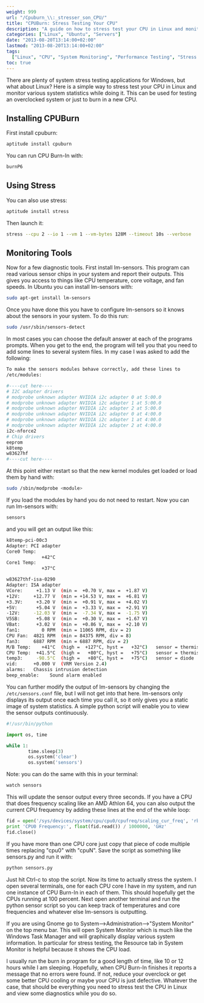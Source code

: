 ```yaml
---
weight: 999
url: "/Cpuburn_\\:_stresser_son_CPU/"
title: "CPUBurn: Stress Testing Your CPU"
description: "A guide on how to stress test your CPU in Linux and monitor system statistics during testing."
categories: ["Linux", "Ubuntu", "Servers"]
date: "2013-08-20T13:14:00+02:00"
lastmod: "2013-08-20T13:14:00+02:00"
tags:
  ["Linux", "CPU", "System Monitoring", "Performance Testing", "Stress Testing"]
toc: true
---
```


There are plenty of system stress testing applications for Windows, but what about Linux? Here is a simple way to stress test your CPU in Linux and monitor various system statistics while doing it. This can be used for testing an overclocked system or just to burn in a new CPU.

## Installing CPUBurn

First install cpuburn:

```bash
aptitude install cpuburn
```

You can run CPU Burn-In with:

```bash
burnP6
```

## Using Stress

You can also use stress:

```bash
aptitude install stress
```

Then launch it:

```bash
stress --cpu 2 --io 1 --vm 1 --vm-bytes 128M --timeout 10s --verbose
```

## Monitoring Tools

Now for a few diagnostic tools. First install lm-sensors. This program can read various sensor chips in your system and report their outputs. This gives you access to things like CPU temperature, core voltage, and fan speeds. In Ubuntu you can install lm-sensors with:

```bash
sudo apt-get install lm-sensors
```

Once you have done this you have to configure lm-sensors so it knows about the sensors in your system. To do this run:

```bash
sudo /usr/sbin/sensors-detect
```

In most cases you can choose the default answer at each of the programs prompts. When you get to the end, the program will tell you that you need to add some lines to several system files. In my case I was asked to add the following:

```bash
To make the sensors modules behave correctly, add these lines to
/etc/modules:

#----cut here----
# I2C adapter drivers
# modprobe unknown adapter NVIDIA i2c adapter 0 at 5:00.0
# modprobe unknown adapter NVIDIA i2c adapter 1 at 5:00.0
# modprobe unknown adapter NVIDIA i2c adapter 2 at 5:00.0
# modprobe unknown adapter NVIDIA i2c adapter 0 at 4:00.0
# modprobe unknown adapter NVIDIA i2c adapter 1 at 4:00.0
# modprobe unknown adapter NVIDIA i2c adapter 2 at 4:00.0
i2c-nforce2
# Chip drivers
eeprom
k8temp
w83627hf
#----cut here----
```

At this point either restart so that the new kernel modules get loaded or load them by hand with:

```bash
sudo /sbin/modprobe <module>
```

If you load the modules by hand you do not need to restart. Now you can run lm-sensors with:

```bash
sensors
```

and you will get an output like this:

```bash
k8temp-pci-00c3
Adapter: PCI adapter
Core0 Temp:
             +42°C
Core1 Temp:
             +37°C

w83627thf-isa-0290
Adapter: ISA adapter
VCore:     +1.13 V  (min =  +0.70 V, max =  +1.87 V)
+12V:     +12.77 V  (min = +14.53 V, max =  +6.81 V)
+3.3V:     +3.20 V  (min =  +0.91 V, max =  +4.02 V)
+5V:       +5.04 V  (min =  +3.33 V, max =  +2.91 V)
-12V:     -12.03 V  (min =  -7.34 V, max =  -1.75 V)
V5SB:      +5.08 V  (min =  +0.30 V, max =  +1.67 V)
VBat:      +3.02 V  (min =  +0.86 V, max =  +2.10 V)
fan1:        0 RPM  (min = 11065 RPM, div = 2)
CPU Fan:  4821 RPM  (min = 84375 RPM, div = 8)
fan3:     6887 RPM  (min = 6887 RPM, div = 2)
M/B Temp:    +41°C  (high =  +127°C, hyst =   +32°C)   sensor = thermistor
CPU Temp:  +41.5°C  (high =   +80°C, hyst =   +75°C)   sensor = thermistor
temp3:     -98.5°C  (high =   +80°C, hyst =   +75°C)   sensor = diode
vid:      +0.000 V  (VRM Version 2.4)
alarms:   Chassis intrusion detection
beep_enable:    Sound alarm enabled
```

You can further modify the output of lm-sensors by changing the `/etc/sensors.conf` file, but I will not get into that here. lm-sensors only displays its output once each time you call it, so it only gives you a static image of system statistics. A simple python script will enable you to view the sensor outputs continuously.

```python
#!/usr/bin/python

import os, time

while 1:
        time.sleep(3)
        os.system('clear')
        os.system('sensors')
```

Note: you can do the same with this in your terminal:

```bash
watch sensors
```

This will update the sensor output every three seconds. If you have a CPU that does frequency scaling like an AMD Athlon 64, you can also output the current CPU frequency by adding these lines at the end of the while loop:

```python
fid = open('/sys/devices/system/cpu/cpu0/cpufreq/scaling_cur_freq', 'rb')
print 'CPU0 Frequency:', float(fid.read()) / 1000000, 'GHz'
fid.close()
```

If you have more than one CPU core just copy that piece of code multiple times replacing "cpu0" with "cpuN". Save the script as something like sensors.py and run it with:

```bash
python sensors.py
```

Just hit Ctrl-c to stop the script. Now its time to actually stress the system. I open several terminals, one for each CPU core I have in my system, and run one instance of CPU Burn-In in each of them. This should hopefully get the CPUs running at 100 percent. Next open another terminal and run the python sensor script so you can keep track of temperatures and core frequencies and whatever else lm-sensors is outputting.

If you are using Gnome go to System-->Administration-->"System Monitor" on the top menu bar. This will open System Monitor which is much like the Windows Task Manager and will graphically display various system information. In particular for stress testing, the Resource tab in System Monitor is helpful because it shows the CPU load.

I usually run the burn in program for a good length of time, like 10 or 12 hours while I am sleeping. Hopefully, when CPU Burn-In finishes it reports a message that no errors were found. If not, reduce your overclock or get some better CPU cooling or maybe your CPU is just defective. Whatever the case, that should be everything you need to stress test the CPU in Linux and view some diagnostics while you do so.
